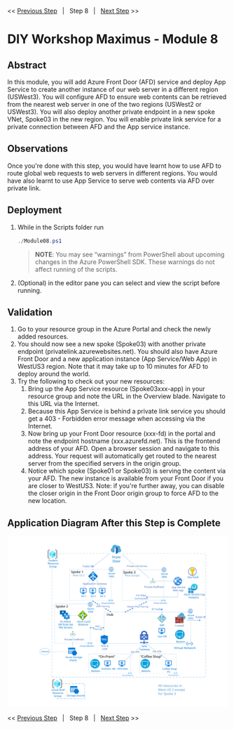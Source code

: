 << [Previous Step][Prev]&nbsp;&nbsp;&nbsp;|&nbsp;&nbsp;&nbsp;Step 8&nbsp;&nbsp;&nbsp;|&nbsp;&nbsp;&nbsp;[Next Step][Next] >> 

# DIY Workshop Maximus - Module 8

## Abstract
In this module, you will add Azure Front Door (AFD) service and deploy App Service to create another instance of our web server in a different region (USWest3). You will configure AFD to ensure web contents can be retrieved from the nearest web server in one of the two regions (USWest2 or USWest3). You will also deploy another private endpoint in a new spoke VNet, Spoke03 in the new region. You will enable private link service for a private connection between AFD and the App service instance.

## Observations
Once you're done with this step, you would have learnt how to use AFD to route global web requests to web servers in different regions. You would have also learnt to use App Service to serve web contents via AFD over private link.

## Deployment
1. While in the Scripts folder run
   ```powershell
   ./Module08.ps1
   ```
   > **NOTE**: You may see “warnings” from PowerShell about upcoming changes in the Azure PowerShell SDK. These warnings do not affect running of the scripts.

2. (Optional) in the editor pane you can select and view the script before running.

## Validation
1. Go to your resource group in the Azure Portal and check the newly added resources. 
2. You should now see a new spoke (Spoke03) with another private endpoint (privatelink.azurewebsites.net). You should also have Azure Front Door and a new application instance (App Service/Web App) in WestUS3 region. Note that it may take up to 10 minutes for AFD to deploy around the world.
3. Try the following to check out your new resources:                       
    1. Bring up the App Service resource (Spoke03xxx-app) in your resource group and note the URL in the Overview blade. Navigate to this URL via the Internet.  
    2. Because this App Service is behind a private link service you should get a 403 - Forbidden error message when accessing via the Internet.
    3. Now bring up your Front Door resource (xxx-fd) in the portal and note the endpoint hostname (xxx.azurefd.net). This is the frontend address of your AFD. Open a browser session and navigate to this address. Your request will automatically get routed to the nearest server from the specified servers in the origin group. 
    4. Notice which spoke (Spoke01 or Spoke03) is serving the content via your AFD. The new instance is available from your Front Door if you are closer to WestUS3. Note: if you're further away, you can disable the closer origin in the Front Door origin group to force AFD to the new location.           



## Application Diagram After this Step is Complete
[![1]][1]

<< [Previous Step][Prev]&nbsp;&nbsp;&nbsp;|&nbsp;&nbsp;&nbsp;Step 8&nbsp;&nbsp;&nbsp;|&nbsp;&nbsp;&nbsp;[Next Step][Next] >> 

<!--Link References-->
[Prev]: ./Module07.md
[Next]: ./Module09.md

<!--Image References-->
[1]: ./Media/Step8.svg "As built diagram for step 8" 
